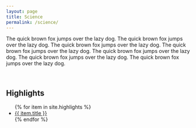 ```yaml
---
layout: page
title: Science
permalink: /science/
---
```


The quick brown fox jumps over the lazy dog. The quick brown fox jumps over the lazy dog. The quick brown fox jumps over the lazy dog. The quick brown fox jumps over the lazy dog. The quick brown fox jumps over the lazy dog. The quick brown fox jumps over the lazy dog. The quick brown fox jumps over the lazy dog.

<br>

## Highlights

<ul>
  {% for item in site.highlights %}
    <li>
      <a href="{{ site.baseurl }}/{{ item.url }}">{{ item.title }}</a>
    </li>
  {% endfor %}
</ul>